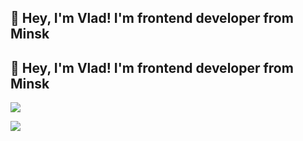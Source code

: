 <h2>👋 Hey, I'm Vlad! I'm frontend developer from Minsk </h2>
<h2>👋 Hey, I'm Vlad! I'm frontend developer from Minsk </h2>
<p>
    <img src="https://skillicons.dev/icons?i=javascript,html,css" />
</p>

<p>
    <img src="https://skillicons.dev/icons?i=cpp,qt" />
</p>
